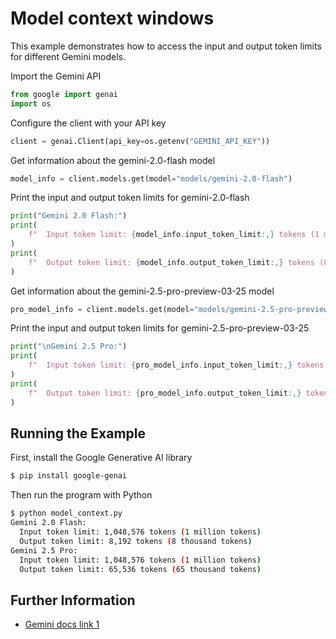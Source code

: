 # Model context windows

This example demonstrates how to access the input and output token limits for different Gemini models.

Import the Gemini API

```python
from google import genai
import os
```

Configure the client with your API key

```python
client = genai.Client(api_key=os.getenv("GEMINI_API_KEY"))
```

Get information about the gemini-2.0-flash model

```python
model_info = client.models.get(model="models/gemini-2.0-flash")
```

Print the input and output token limits for gemini-2.0-flash

```python
print("Gemini 2.0 Flash:")
print(
    f"  Input token limit: {model_info.input_token_limit:,} tokens (1 million tokens)"
)
print(
    f"  Output token limit: {model_info.output_token_limit:,} tokens (8 thousand tokens)"
)
```

Get information about the gemini-2.5-pro-preview-03-25 model

```python
pro_model_info = client.models.get(model="models/gemini-2.5-pro-preview-03-25")
```

Print the input and output token limits for gemini-2.5-pro-preview-03-25

```python
print("\nGemini 2.5 Pro:")
print(
    f"  Input token limit: {pro_model_info.input_token_limit:,} tokens (1 million tokens)"
)
print(
    f"  Output token limit: {pro_model_info.output_token_limit:,} tokens (65 thousand tokens)"
)
```



## Running the Example

First, install the Google Generative AI library

```sh
$ pip install google-genai

```

Then run the program with Python

```sh
$ python model_context.py
Gemini 2.0 Flash:
  Input token limit: 1,048,576 tokens (1 million tokens)
  Output token limit: 8,192 tokens (8 thousand tokens)
Gemini 2.5 Pro:
  Input token limit: 1,048,576 tokens (1 million tokens)
  Output token limit: 65,536 tokens (65 thousand tokens)
```



## Further Information

- [Gemini docs link 1](https://ai.google.dev/gemini-api/docs/tokens?lang=python)
